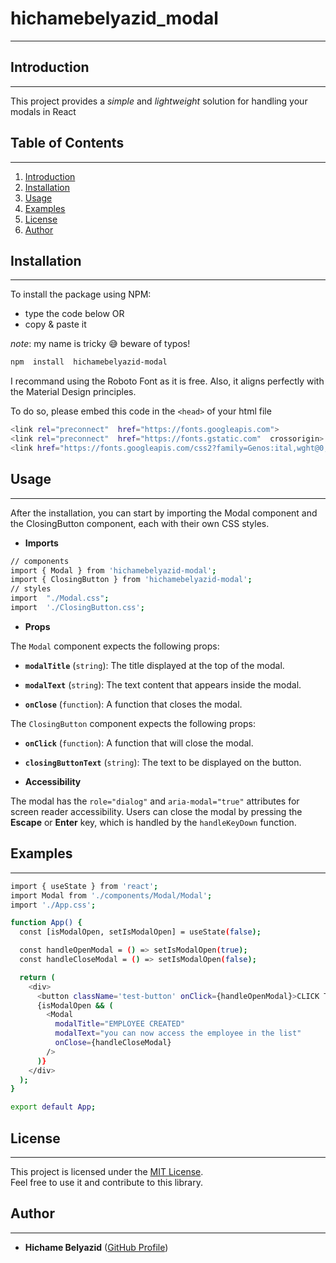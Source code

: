 #  **hichamebelyazid_modal**
---
## Introduction
---
This project provides a _simple_ and _lightweight_ solution for handling your modals in React
## Table of Contents
---
1. [Introduction](#introduction)
3. [Installation](#installation)
4. [Usage](#usage)
5. [Examples](#examples)
6. [License](#license)
7. [Author](#author)

##  Installation
---
To install the package using NPM:
- type the code below
OR
- copy & paste it

_note_: my name is tricky :sweat_smile: beware of typos!

```bash
npm  install  hichamebelyazid-modal
```
I recommand using the Roboto Font as it is free. Also, it aligns perfectly with the Material Design principles.

To do so, please embed this code in the `<head>` of your html file

```bash
<link rel="preconnect"  href="https://fonts.googleapis.com">
<link rel="preconnect"  href="https://fonts.gstatic.com"  crossorigin>
<link href="https://fonts.googleapis.com/css2?family=Genos:ital,wght@0,100..900;1,100..900&family=Roboto:ital,wght@0,100;0,300;0,400;0,500;0,700;0,900;1,100;1,300;1,400;1,500;1,700;1,900&display=swap"  rel="stylesheet">
```

## Usage
---
After the installation, you can start by importing the Modal component and the ClosingButton component, each with their own CSS styles. 

- **Imports**
```bash 
// components
import { Modal } from 'hichamebelyazid-modal';
import { ClosingButton } from 'hichamebelyazid-modal';
// styles
import  "./Modal.css";
import  './ClosingButton.css';
```
- **Props**

The `Modal` component expects the following props:

-    **`modalTitle`** (`string`): The title displayed at the top of the modal.

-   **`modalText`** (`string`): The text content that appears inside the modal.

-   **`onClose`** (`function`): A function that closes the modal.

The `ClosingButton` component expects the following props:

-   **`onClick`** (`function`): A function that will close the modal.
-   **`closingButtonText`** (`string`): The text to be displayed on the button.

-  **Accessibility**

  The modal has the `role="dialog"` and `aria-modal="true"` attributes for screen reader accessibility.
 Users can close the modal by pressing the **Escape** or **Enter** key, which is handled by the `handleKeyDown` function.

## Examples
---
```bash
import { useState } from 'react';
import Modal from './components/Modal/Modal';
import './App.css';

function App() {
  const [isModalOpen, setIsModalOpen] = useState(false);

  const handleOpenModal = () => setIsModalOpen(true);
  const handleCloseModal = () => setIsModalOpen(false);

  return (
    <div>
      <button className='test-button' onClick={handleOpenModal}>CLICK TO TEST THE MODAL</button>
      {isModalOpen && (
        <Modal
          modalTitle="EMPLOYEE CREATED"
          modalText="you can now access the employee in the list"
          onClose={handleCloseModal}
        />
      )}
    </div>
  );
}

export default App;
```

## License
---
This project is licensed under the [MIT License](https://opensource.org/licenses/MIT).  
Feel free to use it and contribute to this library.

## Author
---
- **Hichame Belyazid** ([GitHub Profile](https://github.com/hichamecode/))

